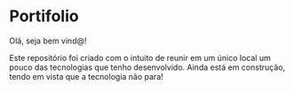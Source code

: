 # Portifolio

Olá, seja bem vind@!

Este repositório foi criado com o intuito de reunir em um único local um pouco das tecnologias que tenho desenvolvido.
Ainda está em construção, tendo em vista que a tecnologia não para!
